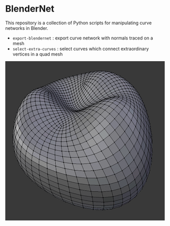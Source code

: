 # BlenderNet

This repository is a collection of Python scripts for manipulating curve networks in Blender.

- `export-blendernet` : export curve network with normals traced on a mesh
- `select-extra-curves` : select curves which connect extraordinary vertices in a quad mesh

![select extra curves screenshot](screenshots/select-extra-curves.gif)
